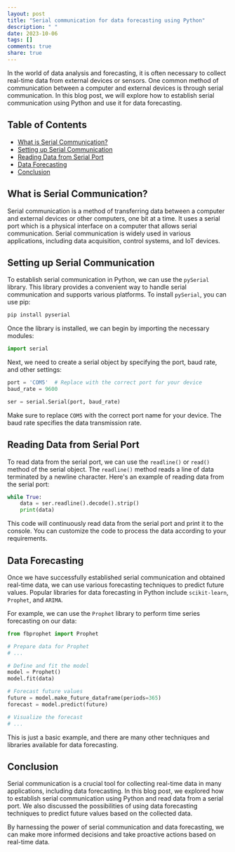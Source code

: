 ```yaml
---
layout: post
title: "Serial communication for data forecasting using Python"
description: " "
date: 2023-10-06
tags: []
comments: true
share: true
---
```


In the world of data analysis and forecasting, it is often necessary to collect real-time data from external devices or sensors. One common method of communication between a computer and external devices is through serial communication. In this blog post, we will explore how to establish serial communication using Python and use it for data forecasting.

## Table of Contents
- [What is Serial Communication?](#what-is-serial-communication)
- [Setting up Serial Communication](#setting-up-serial-communication)
- [Reading Data from Serial Port](#reading-data-from-serial-port)
- [Data Forecasting](#data-forecasting)
- [Conclusion](#conclusion)

## What is Serial Communication?

Serial communication is a method of transferring data between a computer and external devices or other computers, one bit at a time. It uses a serial port which is a physical interface on a computer that allows serial communication. Serial communication is widely used in various applications, including data acquisition, control systems, and IoT devices.

## Setting up Serial Communication

To establish serial communication in Python, we can use the `pySerial` library. This library provides a convenient way to handle serial communication and supports various platforms. To install `pySerial`, you can use pip:

```python
pip install pyserial
```

Once the library is installed, we can begin by importing the necessary modules:

```python
import serial
```

Next, we need to create a serial object by specifying the port, baud rate, and other settings:

```python
port = 'COM5'  # Replace with the correct port for your device
baud_rate = 9600

ser = serial.Serial(port, baud_rate)
```

Make sure to replace `COM5` with the correct port name for your device. The baud rate specifies the data transmission rate.

## Reading Data from Serial Port

To read data from the serial port, we can use the `readline()` or `read()` method of the serial object. The `readline()` method reads a line of data terminated by a newline character. Here's an example of reading data from the serial port:

```python
while True:
    data = ser.readline().decode().strip()
    print(data)
```

This code will continuously read data from the serial port and print it to the console. You can customize the code to process the data according to your requirements.

## Data Forecasting

Once we have successfully established serial communication and obtained real-time data, we can use various forecasting techniques to predict future values. Popular libraries for data forecasting in Python include `scikit-learn`, `Prophet`, and `ARIMA`.

For example, we can use the `Prophet` library to perform time series forecasting on our data:

```python
from fbprophet import Prophet

# Prepare data for Prophet
# ...

# Define and fit the model
model = Prophet()
model.fit(data)

# Forecast future values
future = model.make_future_dataframe(periods=365)
forecast = model.predict(future)

# Visualize the forecast
# ...
```

This is just a basic example, and there are many other techniques and libraries available for data forecasting.

## Conclusion

Serial communication is a crucial tool for collecting real-time data in many applications, including data forecasting. In this blog post, we explored how to establish serial communication using Python and read data from a serial port. We also discussed the possibilities of using data forecasting techniques to predict future values based on the collected data.

By harnessing the power of serial communication and data forecasting, we can make more informed decisions and take proactive actions based on real-time data.